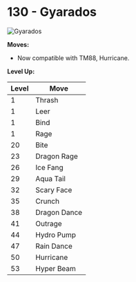 # 130 - Gyarados
![][130]

**Moves:**

 - Now compatible with TM88, Hurricane.

**Level Up:**

Level | Move
---   | ---
  1   | Thrash
  1   | Leer
  1   | Bind
  1   | Rage
 20   | Bite
 23   | Dragon Rage
 26   | Ice Fang
 29   | Aqua Tail
 32   | Scary Face
 35   | Crunch
 38   | Dragon Dance
 41   | Outrage
 44   | Hydro Pump
 47   | Rain Dance
 50   | Hurricane
 53   | Hyper Beam



[130]: https://raw.githubusercontent.com/PokeAPI/sprites/master/sprites/pokemon/130.png "Gyarados"
